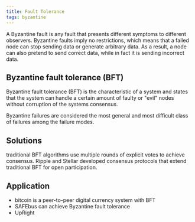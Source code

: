 ```yaml
---
title: Fault Tolerance
tags: byzantine
---
```



A Byzantine fault is any fault that presents different symptoms to different observers.
Byzantine faults imply no restrictions, which means that a failed node can stop sending data or generate arbitrary data.
As a result, a node can also pretend to send correct data, while in fact it is sending incorrect data.



## Byzantine fault tolerance (BFT)
Byzantine fault tolerance (BFT) is the characteristic of a system and states that the system can handle a certain amount of faulty or "evil" nodes without corruption of the systems consensus.


Byzantine failures are considered the most general and most difficult class of failures among the failure modes.



## Solutions


traditional BFT algorithms use multiple rounds of explicit votes to achieve consensus. Ripple and Stellar developed consensus protocols that extend traditional BFT for open participation.



## Application
* bitcoin is a peer-to-peer digital currency system with BFT
* SAFEbus can achieve Byzantine fault tolerance
* UpRight
